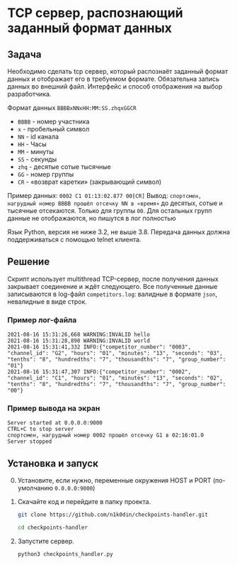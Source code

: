 # TCP сервер, распознающий заданный формат данных #

## Задача ##

Необходимо сделать tcp сервер, который распознаёт заданный формат данных и отображает его в требуемом формате. Обязательна запись данных во внешний файл. Интерфейс и способ отображения на выбор разработчика.

Формат данных `BBBBxNNxHH:MM:SS.zhqxGGCR`

- `BBBB` - номер участника
- `x` - пробельный символ
- `NN` - id канала
- `HH` - Часы
- `MM` - минуты
- `SS` - секунды
- `zhq` - десятые сотые тысячные
- `GG` - номер группы
- `CR` - «возврат каретки» (закрывающий символ)

Пример данных:
`0002 C1 01:13:02.877 00[CR]`
Вывод: `спортсмен, нагрудный номер BBBB прошёл отсечку
NN в «время»` до десятых, сотые и тысячные отсекаются. Только для группы `00`. Для остальных групп данные не отображаются, но пишутся в лог полностью

Язык Python, версия не ниже 3.2, не выше 3.8.
Передача данных должна поддерживаться с помощью telnet клиента.

## Решение ##

Скрипт использует multithread TCP-сервер, после получения данных закрывает соединение и ждёт следующего. Все полученные данные записываются в log-файл `competitors.log`: валидные в формате `json`, невалидные в виде строк.

### Пример лог-файла ###

  ```
  2021-08-16 15:31:26,668 WARNING:INVALID hello
  2021-08-16 15:31:28,890 WARNING:INVALID world
  2021-08-16 15:31:41,332 INFO:{"competitor_number": "0003", "channel_id": "G2", "hours": "01", "minutes": "13", "seconds": "03", "tenths": "8", "hundredths": "7", "thousandths": "7", "group_number": "01"}
  2021-08-16 15:31:47,307 INFO:{"competitor_number": "0002", "channel_id": "C1", "hours": "01", "minutes": "13", "seconds": "02", "tenths": "8", "hundredths": "7", "thousandths": "7", "group_number": "00"}

  ```

### Пример вывода на экран ###

  ```
  Server started at 0.0.0.0:9000
  CTRL+C to stop server
  спортсмен, нагрудный номер 0002 прошёл отсечку G1 в 02:16:01.0
  Server stopped
  ```


## Установка и запуск ##
0. Установите, если нужно, переменные окружения HOST и PORT (по-умолчанию `0.0.0.0:9000`)

1. Скачайте код и перейдите в папку проекта.
    ```bash
    git clone https://github.com/n1k0din/checkpoints-handler.git
    ```  
    ```bash
    cd checkpoints-handler
    ```

2. Запустите сервер.
    ```bash
    python3 checkpoints_handler.py
    ```
